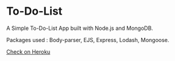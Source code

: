 # To-Do-List
A Simple To-Do-List App built with Node.js and MongoDB.

Packages used : Body-parser, EJS, Express, Lodash, Mongoose.


[Check on Heroku](https://floating-chamber-37366.herokuapp.com/)